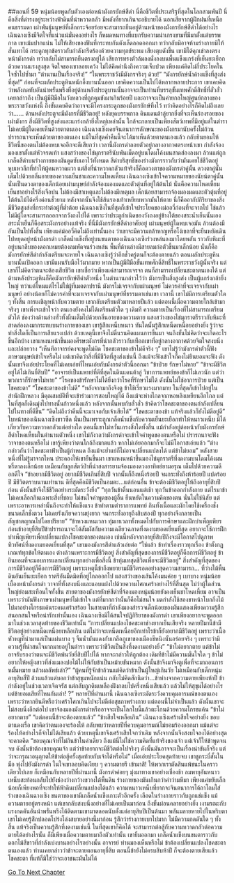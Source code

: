 ##ตอนที่ 59 หนุ่มน้อยพูดกับตัวเองต่อหน้ามังกรยักษ์สีดำ
นี่คือชีวิตที่ประเสริฐที่สุดในโลกสามพันปี นี่คือสิ่งที่ดำรงอยู่ระหว่างฟ้าดินที่น่าหวาดกลัว มีพลังที่ยากเกินจะอธิบายได้ นอกเสียจากผู้ฝึกฝนที่เหนือคนธรรมดา เผ่าพันธุ์มนุษย์ที่เล็กกระจ้อยร่อยจะสามารถยืนอยู่ด้านหน้าของมังกรยักษ์สีดำได้อย่างไร
เฉินฉางเซิงมีจิตใจที่แน่วแน่มั่นคงอย่างไร ก็หมดหนทางที่แบกรับความน่าเกรงขามที่มีมาตั้งแต่บรรพกาล เขาเม้มปากแน่น ไม่ให้เสียงของฟันที่กระทบกันดังเล็ดลอดออกมา ทว่ากลับมิอาจห้ามร่างกายมิให้สั่นเทาได้ กระดูกทุกข้อราวกับกำลังกรีดร้องด้วยความทุกข์ระทม
เสียงตุบดังขึ้น เขามิได้คุกเข่าลงตรงหน้ามังกรดำ ทว่ากลับไม่สามารถยืนตรงอยู่ได้ เสียการทรงตัวล้มลงนั่งลงบนพื้นแข็งแกร่งที่เย็นยะเยือกด้วยความแรงสูงสุด จิตใจของเขาลอยเคว้ง ไม่ได้คิดคำนึงถึงความเจ็บปวด เพียงแค่คิดไม่กี่ประโยคในใจซ้ำไปซ้ำมา
“ตำนานเป็นเรื่องจริง!”
“ในพระราชวังมีมังกรจริงๆ ด้วย!”
“มังกรยักษ์น้ำค้างแข็งที่สูงส่งที่สุด!”
ก่อนที่จะผลักประตูหินหนักอึ้งบานนั้นออก เขาคิดความเป็นไปได้หลากหลายประการ
เขาเคยคิดว่าพลังกดทับอันน่าพรั่นพรึงที่อยู่ด้านหลังประตูบานนั้นอาจจะเป็นท่านที่บรรลุขั้นเทพศักดิ์สิทธิ์ที่ลั่วลั่วเคยกล่าวถึง เป็นผู้มีฝีมือในวังหลวงที่ถูกคุมขังมาเกินร้อยปี และอาจจะเป็นค่ายกลใหญ่ศูนย์กลางของพระราชวังแห่งนี้ ถึงขั้นเคยคิดว่าอาจจะมีโครงกระดูกของมังกรยักษ์ทิ้งไว้ ทว่าคิดอย่างไรก็คิดไม่ถึงเลยว่า......
ด้านหลังประตูจะมีมังกรที่มีชีวิตอยู่!
หลังยุคบรรพกาล ดินแดนต้าลู่ยากยิ่งที่จะเห็นร่องรอยของเผ่ามังกร สิ่งมีชีวิตที่สูงส่งและแกร่งกล้ายิ่งใหญ่เหล่านั้น ใกล้จะกลายเป็นเพียงสัตว์เทพที่มีอยู่แต่ในตำรา ไม่เคยมีผู้ใดเคยเห็นด้วยตาตนเอง เฉินฉางเซิงเคยจินตนาการลักษณะของมังกรมานับครั้งไม่ถ้วน ปรารถนาจะเห็นด้วยตาของตนเอง
แม้ในที่สุดค่ำคืนนี้จะได้มาเห็นด้วยตาตนเองแล้ว กลับยินยอมให้ชีวิตนี้ของตนไม่ต้องพบเจออีกจะดีเสียกว่า
เวลานี้มังกรดำลอยตัวอยู่กลางอากาศตรงหน้าเขา กำลังจ้องมองเขาตั้งแต่หัวจรดเท้า
แสงสว่างของไข่มุกราตรีนับพันเม็ดอยู่บนโดมโค้งมนสาดส่องลงมา ล้วนแต่ถูกเกล็ดสีดำบนร่างกายของมันดูดซับเอาไว้ทั้งหมด สีดำบริสุทธิ์ของร่างมังกรราวกับว่ามันเคยใช้ชีวิตอยู่หุบเหวลึกที่ทำให้ผู้คนหวาดผวา แต่สิ่งที่น่าหวาดกลัวแท้จริงก็คือดวงตาของมังกรดำคู่นั้น ดวงตาคู่นั้นเต็มไปด้วยกลิ่นอายของความเย็นชาและความโหดเหี้ยม
เฉินฉางเซิงเข้าใจความหมายของนัยน์ตาคู่นั้น นั่นเป็นดวงตาของเด็กน้อยเผ่ามนุษย์กำลังจ้องมองมดและตัวตุ่นที่อยู่ใต้ต้นไม้
นั่นคือความโหดเหี้ยมเย็นชาอย่างไร้สิ่งเจือปน ไม่ต้องมีสาเหตุและไม่ต้องมีเหตุผล
เด็กน้อยสามารถจ้องมองมดและตัวตุ่นที่อยู่ใต้ต้นไม้ได้ครึ่งค่อนชั่วยาม หลังจากนั้นจึงใช้ส้นรองเท้าเหยียบพวกมันให้ตาย
นี่ก็คืออากัปกิริยาของสิ่งมีชีวิตสูงส่งที่กระทำต่อผู้ที่ต่ำต้อย
เฉินฉางเซิงในที่สุดก็เข้าใจประโยคของม่ออวี่ก่อนที่จะจากไป
ใช่แล้ว ไม่มีผู้ใดจะสามารถออกจากวังถงไปได้ เพราะว่าประตูกำเนิดของวังถงอยู่ข้างใต้ของสระน้ำเย็นนั้นเอง
สระน้ำเย็นก็คือสระมังกรอย่างแท้จริง ที่นี่มีมังกรยักษ์สีดำอาศัยอยู่ เผ่ามนุษย์ผู้ใดพบเจอมัน ล้วนต้องมีอันเป็นไปทั้งสิ้น
เพียงแค่ม่ออวี่คิดไม่ถึงเท่านั้นเอง ว่าเขาจะมีความกล้าหาญหรือโง่เขลาที่จะยืนหยัดเดินไปหยุดอยู่หน้ามังกรดำ
เกล็ดน้ำแข็งที่อยู่บนขนตาของเฉินฉางเซิงร่วงหล่นลงมาโดยพลัน ราวกับหิมะที่อยู่บนกลีบของดอกเหมยต้องลมพัดจนร่วงหล่น
พื้นที่ด้านล่างมีสายลมก่อตัวขึ้นมาเล็กน้อย
นั่นก็คือมังกรยักษ์สีดำกำลังเตรียมจะหายใจ
เฉินฉางเซิงรู้ว่าอีกชั่วครู่ตนก็จะต้องตายแล้ว
ตอนผลักประตูหินบานนั้นเปิดออก เขามีแผนรับมือไว้มากมาย หากเป็นผู้มีฝีมือขั้นเทพศักดิ์สิทธิ์ในพระราชวังผู้นั้นจริง แต่เขาก็ไม่คิดว่าตนจะต้องเสียชีวิต เขาเชื่อว่าเพียงแค่สามารถเจรจา ตนก็สามารถเปลี่ยนชะตาตนเองได้
แต่ด้านหลังประตูหินก็คือมังกรยักษ์สีดำตัวหนึ่ง
ในตำนานกล่าวไว้ว่า มังกรเป็นสิ่งสูงส่ง เป็นผู้แกร่งกล้ายิ่งใหญ่ ทว่าแต่ไหนแต่ไรไม่ใช่ผู้ที่เมตตาปรานี
มังกรไม่เจรจากับเผ่ามนุษย์ ไม่ควรค่าที่จะเจรจากับเผ่ามนุษย์ อย่างน้อยก็ไม่ควรค่าที่จะมาเจรจากับเผ่ามนุษย์ที่ธรรมดาเช่นเขา
เวลานี้ เขาไม่มีการเตรียมตัวใด ๆ ทั้งสิ้น
การเผชิญหน้ากับความตาย เขากลับเตรียมตัวมาหลายปีแล้ว แต่ตอนนี้เมื่อความตายใกล้เข้ามาจริงๆ เขาเพิ่งจะเข้าใจว่า ตนเองยังคงไม่ได้เตรียมตัวใด ๆ
เดิมที ความตายเป็นเรื่องที่ไม่สามารถเตรียมตัวได้
ช่องว่างด้านล่างทั่วทั้งผืนเต็มไปด้วยกลิ่นอายของความตาย แสงสว่างของไข่มุกราตรีราวกับหิมะที่สาดส่องลงมากระทบบนร่างกายของเขา
เขารู้สึกเหน็บหนาว ทันใดนั้นรู้สึกเหน็ดเหนื่อยอย่างยิ่ง รู้ว่าจะทำสิ่งใดก็เป็นการเสียแรงเปล่า ด้วยเหตุนี้เขาจึงไม่ดิ้นรนคิดแผนการขึ้นมา จนถึงขั้นไม่คิดว่าจะเกิดอะไรขึ้นอีกบ้าง เขาแหงนหน้าขึ้นมองศีรษะมังกรที่น่ากลัวราวกับเทือกเขาที่อยู่กลางอากาศด้วยจิตใจสงบนิ่งและปล่อยวาง
“เห็นทีอาจารย์คงจะพูดไม่ผิด โชคชะตาของข้าไม่ดีจริง ๆ”
เขาไม่รู้ว่ามังกรดำตัวนี้ฟังภาษามนุษย์เข้าใจหรือไม่ แต่เขาคิดว่าสิ่งที่มีชีวิตที่สูงส่งเช่นนี้ ถึงแม้จะฟังเข้าใจก็คงไม่ยินยอมจะฟัง ดังนั้นเขาจึงเอ่ยประโยคที่ไม่เคยเอ่ยที่ไหนเอ่ยกับมังกรดำตัวนี้ออกมา
“ข้าป่วย รักษาไม่หาย”
“ข้าจะมีชีวิตอยู่ได้ไม่เกินยี่สิบปี”
“อาจารย์เป็นแพทย์ที่ดีที่สุดในดินแดนต้าลู่ วิชาการแพทย์ของข้าก็ไม่เลวนัก แต่ว่า พวกเราก็รักษาไม่หาย”
“โรคของข้ารักษาไม่ได้ยิ่งกว่าโรคที่รักษาไม่ได้ ดังนั้นไม่ใช่อาการป่วย แต่เป็นโชคชะตา”
“โชคชะตาของข้าไม่ดี”
“หลังจากมาถึงจิงตู ข้าใช้เรี่ยวแรงมากมาย ในที่สุดก็เข้าไปอยู่ในสำนักฝึกหลวง มีคุณสมบัติที่จะเข้าร่วมการสอบใหญ่ได้ ถึงแม้จะห่างไกลจากหอหลิงเหยียนอีกไกล แต่ในที่สุดก็เดินมุ่งไปทางนั้นก้าวหนึ่งแล้ว หลังจากนั้นพบกับลั่วลั่ว ข้าคิดว่าโชคชะตาของตนกำลังเปลี่ยนไปในทางที่ดีขึ้น”
“คิดไม่ถึงว่าคืนนี้จะมาเจอกับเจ้าเสียได้”
“โชคชะตาของข้า แท้จริงแล้วก็ยังไม่ดีอยู่ดี”
ใบหน้าของเฉินฉางเซิงขาวซีด นั่นเป็นเพราะถูกเกล็ดน้ำแข็งกับความเย็นยะเยือกทำให้หนาวเหน็บ มิได้เกี่ยวกับความหวาดกลัวแต่อย่างใด
ตอนนี้เขาไม่หวั่นเกรงสิ่งใดทั้งสิ้น แม้กำลังอยู่ต่อหน้ากับมังกรยักษ์สีดำโหดเหี้ยมในตำนานตัวหนึ่ง
เขาไม่กังวลว่ามังกรดำจะเข้าใจคำพูดของตนหรือไม่ ปรารถนาจะฟังวาจาของตนหรือไม่
เขารู้เพียงว่าตนใกล้ถึงฆาตแล้ว หากไม่เอ่ยออกมาก็จะไม่มีโอกาสเอ่ยแล้ว
“ต่างกล่าวกันว่าโชคชะตาฟ้าเป็นผู้กำหนด ถึงแม้จะย่ำแย่ก็ไม่อาจเปลี่ยนแปลงได้ แต่ข้าไม่ยอม”
พลังสายหนึ่งที่ไม่รู้มาจากไหน ประคองให้เขายืนขึ้นมา เขาแหงนหน้าขึ้นมองไข่มุกราตรีที่งดงามบนโดมโค้งมน หรี่ตาลงเล็กน้อย เหมือนกับลูกสัตว์ป่าที่น่าสงสารยามจ้องมองดวงอาทิตย์ยามอรุณ เต็มไปด้วยความดีอกดีใจ
“ข้าอยากมีชีวิตอยู่ อยากมีชีวิตเกินยี่สิบปี จากนั้นก็ถึงหนึ่งร้อยปี จนกระทั่งถึงห้าร้อยปี แปดร้อยปี มีชีวิตตราบนานเท่านาน ดีที่สุดคือมีชีวิตเป็นอมตะ...แต่ก่อนอื่น ข้าจะต้องมีชีวิตอยู่ให้ถึงอายุยี่สิบปีก่อน ดังนั้นข้าจึงใช้ชีวิตอย่างระมัดระวังยิ่ง”
“ทุกวันข้าตื่นนอนแต่เช้า ทุกวันข้าออกกำลังกาย แต่ไรมาข้าไม่เคยเลือกกินเฉพาะสิ่งที่ชอบ ไม่สนใจคำพูดของผู้อื่น ยืนหยัดในความคิดของตน นั่นไม่ใช่นิสัย แต่เพราะอาหารเหล่านั้นถึงจะทำให้แข็งแรง ข้าทำตามตำราการแพทย์ กินทั้งเนื้อและผักโดยใช้เครื่องชั่งขนาดเล็กชั่งตวง ไม่เคยรังเกียจความยุ่งยาก จนกระทั่งอายุถึงสิบสองปี ทุกอย่างจึงกลายเป็นสัญชาตญาณไปโดยปริยาย”
“ข้าหวงแหนเวลา ทุ่มเทเวลาทั้งหมดไปกับการศึกษาและฝึกบำเพ็ญเพียร ก่อนข้าอายุยี่สิบปีข้าปรารถนาจะได้สัมผัสกับความเฉลียวฉลาดที่งดงามยอดเยี่ยมที่สุด อยากจะใช้การฝึกบำเพ็ญเพียรเพื่อเปลี่ยนแปลงโชคชะตาของตนเอง เช่นนี้หลังจากอายุยี่สิบปีถึงจะมีโอกาสไปดูภาพทิวทัศน์ที่งดงามยอดเยี่ยมที่สุด”
เขามองมังกรสีดำแล้วเอ่ยต่อ “ใช่แล้ว ข้าทำเรื่องราวทุกเรื่อง ข้าตั้งกฎเกณฑ์ทุกข้อให้ตนเอง ต่างล้วนเพราะการมีชีวิตอยู่ สิ่งสำคัญที่สุดของการมีชีวิตอยู่ก็คือการมีชีวิตอยู่ ข้ายินยอมที่จะมอบการแลกเปลี่ยนทุกอย่างเพื่อสิ่งนี้ ข้าทุ่มเทสุดชีวิตเพื่อจะมีชีวิตอยู่”
สิ่งสำคัญที่สุดของการมีชีวิตอยู่ก็คือการมีชีวิตอยู่ เพราะเหตุนี้ข้าถึงพยายามมีชีวิตรอดอย่างสุดความสามารถ... ที่ว่างใต้พื้นดินอันเย็นยะเยือก ราตรีอันมืดมิดที่อยู่ไกลออกไป แสงสว่างของเส้นโค้งมนค่อย ๆ เบาบาง หนุ่มน้อยเบื้องหน้ามังกรดำ วาจาที่ทั้งสงบนิ่งและแอบแฝงไปด้วยความโศกเศร้าอย่างไร้ที่สิ้นสุด ไม่ว่าผู้ใดส่วนใหญ่ย่อมสะเทือนใจทั้งสิ้น
สายตาของมังกรยักษ์สีดำที่จ้องมองหนุ่มน้อยยังคงเย็นชาโหดเหี้ยม อาจเป็นเพราะว่ามันฟังภาษาเผ่ามนุษย์ไม่เข้าใจ แต่ที่มากกว่านั้นก็คือไม่สนใจ มดกำลังใช้สองขาหน้าโบกกิ่งไม้ไปมาอย่างโกรธแค้นระคนเศร้าสร้อย ในสายตาที่กำลังมองสำรวจเด็กน้อยของมันแสดงเพียงความรู้สึกสนอกสนใจหรือน่ารักเท่านั้นเอง
เฉินฉางเซิงมิได้สนใจปฏิกิริยาของมังกรดำ เขาเพียงอยากจะพูดออกมาในช่วงเวลาสุดท้ายของชีวิตเท่านั้น
“การเปลี่ยนแปลงโชคชะตาช่างยากเย็นเสียจริง หลายปีมานี้ข้ามีชีวิตอยู่อย่างเหน็ดเหนื่อยเหลือเกิน แต่ไม่ว่าจะเหน็ดเหนื่อยอีกเท่าไรข้าก็ยังอยากมีชีวิตอยู่ เพราะว่าเนื้อหัวหมูที่นำมาแล่เป็นแผ่นบาง ๆ จิ้มน้ำมันแดงกับเกลือภูเขาของเมืองซีหนิงนั้นอร่อยจริง ๆ เพราะว่ามีความรู้ที่น่าสนใจมากมายอยู่ในตำรา เพราะว่าชีวิตเป็นสิ่งที่งดงามอย่างยิ่ง”
“ข้าไม่อยากตาย แต่ข้าไม่อาจรับรองว่าตนจะมีชีวิตพ้นวัยยี่สิบปีไปได้ หากจะกล่าวให้ถูกต้อง เดิมทีข้าไม่มีความมั่นใจใด ๆ ข้าไม่อยากให้หญิงสาวที่ส่งแมลงปอไม้ไผ่ให้กับข้าเป็นหม้ายขันหมาก ดังนั้นข้าจึงมาจิงตูเพื่อที่จะมาถอนการหมั้นหมาย แล้วผลลัพธ์เล่า?”
“ผู้คนที่รู้จักข้าล้วนแต่คิดว่าข้าเป็นผู้ใหญ่เกินวัย ไม่เหมือนกับเด็กหนุ่มอายุสิบสี่ปี ล้วนแล้วแต่บอกว่าข้าสุขุมหนักแน่น กลับไม่คิดสักนิดว่า...ข้าห่างจากความตายเพียงห้าปี ข้ากำลังอยู่ในช่วงเวลาเจิดจรัส แต่กลับถูกดินเหลืองฝังกลบไปครึ่งหนึ่งเสียแล้ว แล้วไม่ให้สุขุมได้อย่างไร แต่ข้ายอมเสียที่ไหนกันเล่า! ?”
หลายปีที่ผ่านมานี้ เฉินฉางเซิงระมัดระวังควบคุมอารมณ์ของตนเอง เพราะว่าหากยินดีหรือว่าเศร้าโศกเกินไปจะไม่ดีต่อสุขภาพร่างกาย แต่ตอนนี้ไม่จำเป็นแล้ว ดังนั้นเขาจะไม่สงบนิ่งอีกต่อไป เขาจ้องมองมังกรดำหรืออาจจะเป็นโลกใบนี้แล้วตะโกนด้วยความโกรธแค้น
“ข้าไม่อยากตาย”
“แต่ตอนนี้ข้าจะต้องตายแล้ว”
“ข้าเสียใจเหลือเกิน”
เฉินฉางเซิงเศร้าเสียใจอย่างยิ่ง ขอบตาแดงเรื่อ เขาคิดว่าตนเองจะร้องไห้ กลับพบว่าหลายปีที่ควบคุมอารมณ์ไม่ยอมร้องออกมา แม้แต่จะร้องไห้อย่างไรก็จำไม่ได้เสียแล้ว ด้วยเหตุนี้เขาจึงเศร้าเสียใจกว่าเดิม หลังจากนั้นจึงสงบใจลงได้อย่างสุดจะคาดคิด
“ขอบคุณเจ้าที่ไม่กินข้าในคำเดียว ถึงแม้นี่ไม่ใช่ความคิดที่แท้จริงของเจ้า แต่เจ้าก็ให้ข้าพูดจนจบ ดังนั้นข้าต้องขอบคุณเจ้า แต่ว่าข้าอยากจะมีชีวิตต่อไปจริงๆ ดังนั้นมันอาจจะเป็นเรื่องน่าขันก็จริง แต่ว่าจะกรุณาอนุญาตให้ข้าต่อสู้ครั้งสุดท้ายกับเจ้าได้หรือไม่”
เมื่อเอ่ยประโยคสุดท้ายจบ เขาชูกระบี่สั้นในมือ พุ่งไปยังมังกรดำ
ในใจเขาลอบคิดเงียบ ๆ
ความตายรึ เข้ามาสิ!
ให้พวกเราตัดสินแพ้ชนะในคราวเดียวไปเลย
ก็เหมือนกับหลายปีที่ผ่านมานี้
มังกรดำค่อยๆ มุ่งมาทางเขาอย่างเชื่องช้า ลมพายุอันหนาวเหน็บสะท้อนกลับไปยังช่องว่างกว้างขวางใต้พื้นดิน ร่างกายของมันเกินกว่าคำว่ามหึมา เพียงแค่ขยับเล็กน้อยก็เพียงพอที่จะทำให้ฟ้าดินเปลี่ยนแปลงได้แล้ว
ความหนาวเหน็บที่ยากจะจินตนาการได้ถาโถมใส่ร่างของเฉินฉางเซิง
ขนตาของเขามีเกล็ดน้ำแข็งเกาะตัวอีกครั้ง เลือดในร่างกายราวกับถูกแช่แข็ง
แม้ความตายอยู่ตรงหน้า
แต่เขากลับสงบนิ่งอย่างที่ไม่เคยเป็นมาก่อน ถึงขั้นผ่อนคลายอย่างยิ่ง
เงามรณะกับแรงกดดันอันน่าพรั่นพรึงได้ติดตามเขามาตลอดนับตั้งแต่อายุสิบปีเป็นต้นมา พลันมลายหายไปในพริบตา
เขาไม่เคยรู้สึกปลอดโปร่งโล่งสบายอย่างนี้มาก่อน รู้สึกว่าร่างกายเบาไปมาก ไม่มีความกดดันใด ๆ ทั้งสิ้น แท้จริงเป็นความรู้สึกที่งดงามเช่นนี้
ในที่สุดเขาก็คิดได้ จะสามารถต่อสู้กับความหวาดกลัวต่อความตายได้อย่างไรนั้น ก็มีเพียงเมื่อความตายมาถึงตัวเท่านั้น
เขายิ้มออกมา เกล็ดน้ำแข็งบนขนตาราวกับดอกไม้สีขาวที่กำลังเบ่งบานอย่างไรอย่างนั้น
อาจารย์ ท่านมองเห็นหรือไม่
ข้าต้องเปลี่ยนแปลงโชคชะตาตนเองแล้ว
ท่านเคยกล่าวว่าข้าจะตายตอนอายุยี่สิบ
ตอนนี้ข้ายังไม่ครบสิบห้าปี ก็จะต้องตายเสียแล้ว
โชคชะตา ที่แท้ก็มิใช่ว่าจะเอาชนะมันไม่ได้




[Go To Next Chapter]( ./61.md)